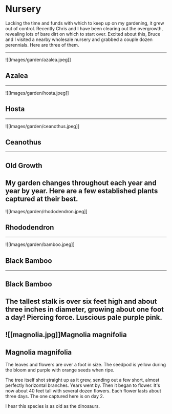 # Nursery

Lacking the time and funds with which to keep up on my gardening, it grew out of control. Recently Chris and I have been clearing out the overgrowth, revealing lots of bare dirt on which to start over. Excited about this, Bruce and I visited a nearby wholesale nursery and grabbed a couple dozen perennials. Here are three of them.

---

![[Images/garden/azalea.jpeg]]
## Azalea
---
![[Images/garden/hosta.jpeg]]
## Hosta
---
![[Images/garden/ceanothus.jpeg]]
## Ceanothus
---
## Old Growth
My garden changes throughout each year and year by year. Here are a few established plants captured at their best. 
---
![[Images/garden/rhododendron.jpeg]]
## Rhododendron
---
![[Images/garden/bamboo.jpeg]]
## Black Bamboo
---
## Black Bamboo
The tallest stalk is over six feet high and about three inches in diameter, growing about one foot a day! Piercing force. Luscious pale purple pink.
---
![[magnolia.jpg]]Magnolia magnifolia
---
## Magnolia magnifolia
The leaves and flowers are over a foot in size. The seedpod is yellow during the bloom and purple with orange seeds when ripe.

The tree itself shot straight up as it grew, sending out a few short, almost perfectly horizontal branches. Years went by. Then it began to flower. It's now about 40 feet tall with several dozen flowers. Each flower lasts about three days. The one captured here is on day 2.

I hear this species is as old as the dinosaurs.
